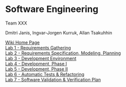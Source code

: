 Software Engineering
===

Team XXX

Dmitri Janis, Ingvar-Jorgen Kurruk, Allan Tsakuhhin


<a href="https://github.com/Tsakuhhin/XXX/wiki">Wiki Home Page</a><br>
<a href="https://github.com/Tsakuhhin/XXX/wiki/Homework-1">Lab 1 - Requirements Gathering</a><br>
<a href="https://github.com/Tsakuhhin/XXX/wiki/Homework-2">Lab 2 - Requirements Specification, Modeling, Planning</a><br>
<a href="https://github.com/Tsakuhhin/XXX/wiki/Homework-3">Lab 3 - Development Environment</a><br>
<a href="https://github.com/Tsakuhhin/XXX/wiki/Homework-4">Lab 4 - Development, Phase I</a><br>
<a href="https://github.com/Tsakuhhin/XXX/wiki/Homework-5">Lab 5 - Development, Phase II</a><br>
<a href="https://github.com/Tsakuhhin/XXX/wiki/Homework-6">Lab 6 - Automatic Tests & Refactoring</a><br>
<a href="https://github.com/Tsakuhhin/XXX/wiki/Homework-7">Lab 7 - Software Validation & Verification Plan</a><br>

